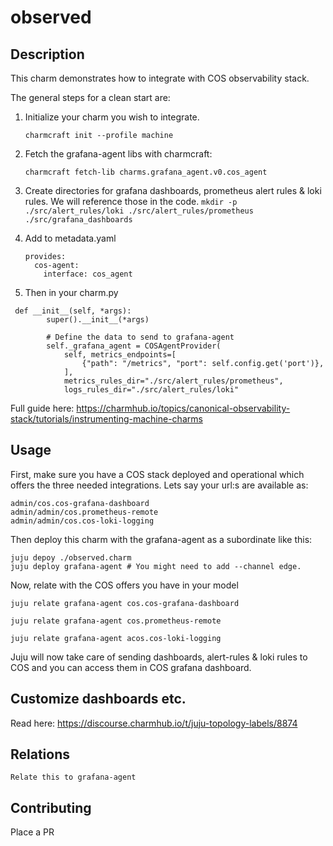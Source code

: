 # observed

## Description

This charm demonstrates how to integrate with COS observability stack.

The general steps for a clean start are:


1. Initialize your charm you wish to integrate.
   
    ```charmcraft init --profile machine```

2. Fetch the grafana-agent libs with charmcraft:

    ```charmcraft fetch-lib charms.grafana_agent.v0.cos_agent```

3. Create directories for grafana dashboards, prometheus alert rules & loki rules. We will reference those in the code.
    ```mkdir -p ./src/alert_rules/loki ./src/alert_rules/prometheus ./src/grafana_dashboards```

4. Add to metadata.yaml

    ```
    provides:
      cos-agent:
        interface: cos_agent
    ```

5. Then in your charm.py

```
 def __init__(self, *args):
        super().__init__(*args)
        
        # Define the data to send to grafana-agent
        self._grafana_agent = COSAgentProvider(
            self, metrics_endpoints=[
                {"path": "/metrics", "port": self.config.get('port')},
            ],
            metrics_rules_dir="./src/alert_rules/prometheus",
            logs_rules_dir="./src/alert_rules/loki"
```

Full guide here: https://charmhub.io/topics/canonical-observability-stack/tutorials/instrumenting-machine-charms

## Usage

First, make sure you have a COS stack deployed and operational which offers the three needed integrations. Lets say your url:s are available as:

    admin/cos.cos-grafana-dashboard
    admin/admin/cos.prometheus-remote
    admin/admin/cos.cos-loki-logging
    

Then deploy this charm with the grafana-agent as a subordinate like this:

    juju depoy ./observed.charm
    juju deploy grafana-agent # You might need to add --channel edge.

Now, relate with the COS offers you have in your model

    juju relate grafana-agent cos.cos-grafana-dashboard
    
    juju relate grafana-agent cos.prometheus-remote
    
    juju relate grafana-agent acos.cos-loki-logging

Juju will now take care of sending dashboards, alert-rules & loki rules to COS and you can access them in COS grafana dashboard.

## Customize dashboards etc.

Read here: https://discourse.charmhub.io/t/juju-topology-labels/8874

## Relations

    Relate this to grafana-agent

## Contributing

Place a PR